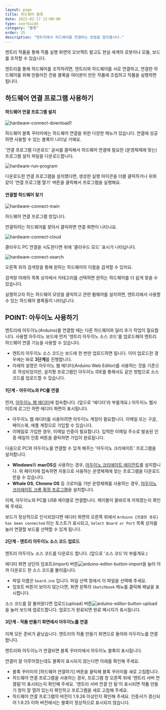 ```yaml
---
layout: page
title: 하드웨어 블록
date: 2022-02-17 12:00:00
type: userGuide
category: "블록"
order: 35
description: "엔트리에서 하드웨어를 연결하는 방법을 알아봅시다."
---
```


엔트리 작품을 통해 작품 실행 화면의 오브젝트 말고도 현실 세계의 로봇이나 모듈, 보드를 조작할 수 있습니다.

엔트리를 통해 하드웨어를 조작하려면, 엔트리와 하드웨어를 서로 연결하고, 연결한 하드웨어를 위해 만들어진 전용 블록을 여러분이 만든 작품에 조립하고 작품을 실행하면 됩니다.

<!-- 하드웨어 웹 연결 추가 후 사용할 부분
여기서는 엔트리에 하드웨어를 연결하는 두 가지 방법을 알아볼게요.

| 방법 | 연결할 수 있는 하드웨어 | 지원하는 운영체제 |
| --- | --- | --- |
| 하드웨어 연결 프로그램 사용하기 | 엔트리에 연동된 모든 하드웨어 | Windows, macOS |
| 웹 브라우저로 연결하기 | 햄스터, 마이크로비트(V1/V2), 아두이노 우노, 아두이노 나노 | Whale OS, Chrome OS, macOS |

## 방법 1. 하드웨어 연결 프로그램 사용하기

## 방법 2. 웹 브라우저로 바로 연결하기
-->

## 하드웨어 연결 프로그램 사용하기


#### 하드웨어 연결 프로그램 설치

![hardware-connect-download1](images/window/hardware-connect-download1.png)

하드웨어 블록 꾸러미에는 하드웨어 연결을 위한 다양한 메뉴가 있습니다. 연결에 성공하면 사용할 수 있는 블록이 나타날 거예요.

'연결 프로그램 다운로드' 글씨를 클릭해서 하드웨어 연결에 필요한 (운영체제에 맞는) 프로그램 설치 파일을 다운로드합니다.

![hardware-run-program](images/window/hardware-run-program.png)

다운로드한 연결 프로그램을 설치했다면, 생성한 실행 아이콘을 더블 클릭하거나 위와 같이 '연결 프로그램 열기' 버튼을 클릭해서 프로그램을 실행해요.


#### 연결할 하드웨어 찾기

![hardware-connect-main](images/window/hardware-connect-main.png)

하드웨어 연결 프로그램 창입니다.

연결하려는 하드웨어를 찾아서 클릭하면 연결 화면이 나타나요.

![hardware-connect-cloud](images/window/hardware-connect-cloud.png)

클라우드 PC 연결을 시도한다면 위에 '클라우드 모드' 표시가 나타납니다.

![hardware-connect-search](images/window/hardware-connect-search.png)


오른쪽 위의 검색창을 통해 원하는 하드웨어의 이름을 검색할 수 있어요.

검색창 아래의 목록 상자에서 카테고리를 선택하면 원하는 하드웨어를 더 쉽게 찾을 수 있습니다.

실행하고자 하는 하드웨어 모양을 클릭하고 관련 펌웨어를 설치하면, 엔트리에서 사용할 수 있는 하드웨어 블록들이 나타납니다.


## POINT: 아두이노 사용하기

엔트리에 아두이노(Arduino)를 연결할 때는 다른 하드웨어와 달리 추가 작업이 필요합니다.
사용할 아두이노 보드에 먼저 '엔트리 아두이노 소스 코드'를 업로드해야 엔트리 하드웨어 연결 기능을 사용할 수 있습니다.
+ 엔트리 아두이노 소스 코드는 보드에 한 번만 업로드하면 됩니다. 이미 업로드한 경우에는 바로 **3단계**를 진행합니다.
+ 아래의 설명은 아두이노 웹 에디터(Arduino Web Editor)를 사용하는 것을 기준으로 작성되었지만,
설치형 프로그램인 아두이노 IDE를 통해서도 같은 방법으로 소스 코드를 업로드할 수 있습니다.


#### 1단계 - 아두이노와 PC를 연결

먼저, [아두이노 웹 에디터](https://create.arduino.cc/editor)에 접속합니다. (앞으로 '에디터'라 부를게요.)
아두이노 웹사이트에 로그인 하면 에디터 화면이 표시됩니다.
+ 아두이노 웹 에디터를 사용하려면 아두이노 계정이 필요합니다.
이메일 또는 구글, 페이스북, 애플 계정으로 가입할 수 있습니다.
+ 이메일로 가입한 경우, 이메일 인증이 필요합니다. 입력한 이메일 주소로 발송된 인증 메일의 인증 버튼을 클릭하면 가입이 완료됩니다.

다음으로 PC와 아두이노를 연결할 수 있게 해주는 '아두이노 크리에이트' 프로그램을 설치합니다.
+ **Windows**와 **macOS**를 사용하는 경우, [아두이노 크리에이트 에이전트](https://create.arduino.cc/getting-started/plugin/welcome)를 설치합니다.
위 페이지에 접속하면 자동으로 사용하는 운영체제에 맞는 프로그램을 다운로드 받을 수 있습니다.
+ **Whale OS**, **Chrome OS** 등 크로미움 기반 운영체제를 사용하는 경우, [아두이노 크리에이트 크롬 확장 프로그램](https://chrome.google.com/webstore/detail/arduino-create-for-educat/elmgohdonjdampbcgefphnlchgocpaij)을 설치합니다.

이제, 아두이노와 PC를 USB 케이블로 연결합니다. 케이블이 올바르게 끼워졌는지 확인해 주세요.

보드가 정상적으로 인식되었다면 에디터 화면의 오른쪽 위에서 `Arduino {연결한 종류} has been connected` 라는 토스트가 표시되고,
`Select Board or Port` 목록 상자를 눌러 연결할 보드를 선택할 수 있게 됩니다.


#### 2단계 - 엔트리 아두이노 소스 코드 업로드

엔트리 아두이노 소스 코드를 다운로드 합니다. (앞으로 '소스 코드'라 부를게요.)

에디터 화면 상단의 임포트(import) 버튼![arduino-editor-button-import](images/hw/arduino-editor-button-import.png)을 눌러 아까 다운로드 한 소스 코드를 불러옵니다.
+ 파일 이름은 `board.ino` 입니다. 파일 선택 창에서 이 파일을 선택해 주세요.
+ 임포트 버튼이 보이지 않는다면, 화면 왼쪽의 `Sketchbook` 메뉴를 클릭해 패널을 표시합니다.

소스 코드를 잘 불러왔다면 업로드(upload) 버튼![arduino-editor-button-upload](images/hw/arduino-editor-button-upload.png)을 눌러 보드에 업로드합니다.
업로드가 완료되면 완료 메시지가 표시됩니다.


#### 3단계 - 작품 만들기 화면에서 아두이노를 연결

이제 모든 준비가 끝났습니다. 엔트리의 작품 만들기 화면으로 돌아와 아두이노를 연결합니다.

<!-- 하드웨어 웹 연결 추가 후 사용할 부분
하드웨어 연결 프로그램을 사용(방법 1)하거나 웹 브라우저로 바로 연결(방법 2)할 수 있습니다. 
-->

엔트리와 아두이노가 연결되면 블록 꾸러미에서 아두이노 블록이 표시됩니다.

연결이 잘 이루어졌는데도 블록이 표시되지 않는다면 아래를 확인해 주세요.
+ 블록 꾸러미의 [하드웨어 연결하기] 버튼을 클릭해 블록 꾸러미를 새로 고침합니다.
+ 하드웨어 연결 프로그램을 사용하는 경우, 프로그램 창 오른쪽 위에 '엔트리 서버 연결됨'이 표시되는지 확인해 주세요. 
'엔트리 서버 연결 안 됨'이 표시되면 작품 만들기 창이 잘 열려 있는지 확인하고 프로그램을 새로 고침해 주세요.
+ 하드웨어 연결 프로그램의 버전이 1.9.26 이상인지 확인해 주세요.
인증서가 갱신되어 1.9.25 이하 버전에서는 블록이 정상적으로 표시되지 않습니다.